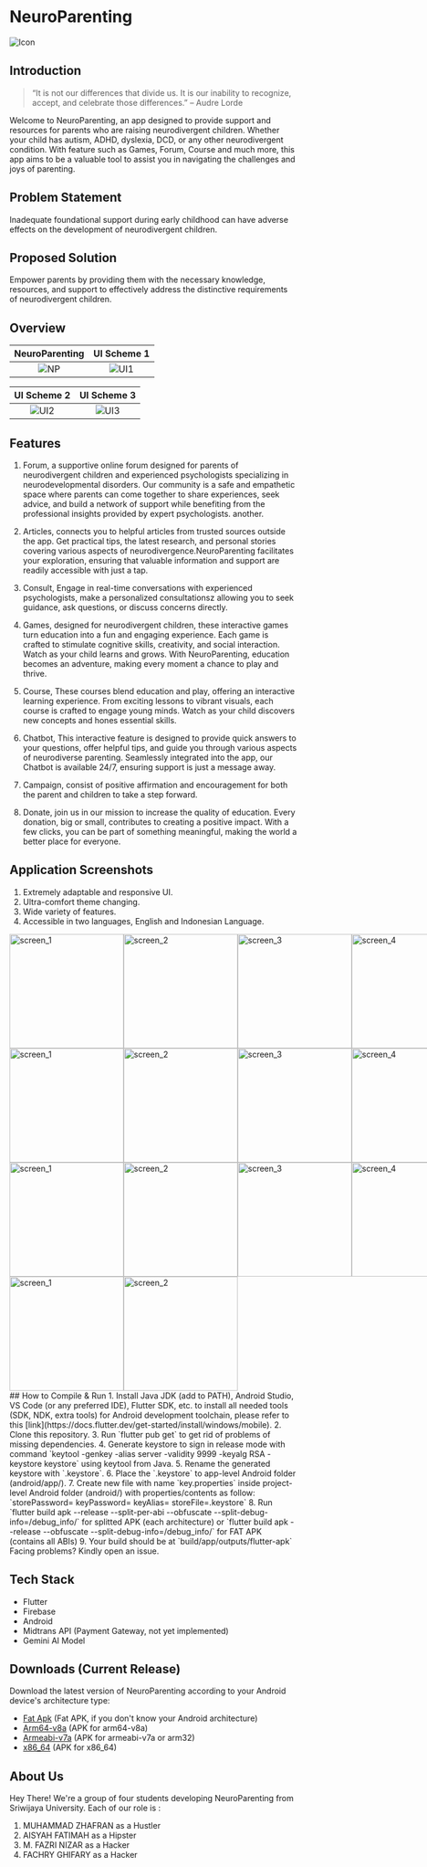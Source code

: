 # NeuroParenting
![Icon](https://github.com/mfazrinizar/NeuroParenting/blob/main/assets/icons/logo.png?raw=true)

## Introduction

>“It is not our differences that divide us. It is our inability to recognize, accept, and celebrate those differences.” –   Audre Lorde

Welcome to NeuroParenting, an app designed to provide support and resources for parents who are raising neurodivergent children. Whether your child has autism, ADHD, dyslexia, DCD, or any other neurodivergent condition. With feature such as Games, Forum, Course and much more, this app aims to be a valuable tool to assist you in navigating the challenges and joys of parenting.

## Problem Statement
Inadequate foundational support during early childhood can have adverse effects on the development of neurodivergent children.

## Proposed Solution
Empower parents by providing them with the necessary knowledge, resources, and support to effectively address the distinctive requirements of neurodivergent children.

## Overview
NeuroParenting            | UI Scheme 1
:-------------------------:|:-------------------------:|
![NP](https://github.com/mfazrinizar/NeuroParenting/blob/main/NeuroParentingUI/1.png?raw=true)|![UI1](https://github.com/mfazrinizar/NeuroParenting/blob/main/NeuroParentingUI/2.jpg?raw=true)|

UI Scheme 2                      | UI Scheme 3
:-------------------------:|:-------------------------:|
![UI2](https://github.com/mfazrinizar/NeuroParenting/blob/main/NeuroParentingUI/3.jpg?raw=true)|![UI3](https://github.com/mfazrinizar/NeuroParenting/blob/main/NeuroParentingUI/4.jpg?raw=true)|

## Features
1. Forum, a supportive online forum designed for parents of neurodivergent children and experienced psychologists specializing in neurodevelopmental disorders. Our community is a safe and empathetic space where parents can come together to share experiences, seek advice, and build a network of support while benefiting from the professional insights provided by expert psychologists. another.

2. Articles, connects you to helpful articles from trusted sources outside the app. Get practical tips, the latest research, and personal stories covering various aspects of neurodivergence.NeuroParenting facilitates your exploration, ensuring that valuable information and support are readily accessible with just a tap.

3. Consult, Engage in real-time conversations with experienced psychologists, make a personalized consultationsz allowing you to seek guidance, ask questions, or discuss concerns directly.

4. Games, designed for neurodivergent children, these interactive games turn education into a fun and engaging experience. Each game is crafted to stimulate cognitive skills, creativity, and social interaction. Watch as your child learns and grows. With NeuroParenting, education becomes an adventure, making every moment a chance to play and thrive.

5. Course, These courses blend education and play, offering an interactive learning experience. From exciting lessons to vibrant visuals, each course is crafted to engage young minds. Watch as your child discovers new concepts and hones essential skills. 

6. Chatbot, This interactive feature is designed to provide quick answers to your questions, offer helpful tips, and guide you through various aspects of neurodiverse parenting. Seamlessly integrated into the app, our Chatbot is available 24/7, ensuring support is just a message away.

7. Campaign, consist of positive affirmation and encouragement for both the parent and children to take a step forward.

8. Donate, join us in our mission to increase the quality of education. Every donation, big or small, contributes to creating a positive impact. With a few clicks, you can be part of something meaningful, making the world a better place for everyone.

## Application Screenshots
1. Extremely adaptable and responsive UI.
2. Ultra-comfort theme changing.
3. Wide variety of features.
4. Accessible in two languages, English and Indonesian Language.

<div style="display:flex;">
   <img src="https://github.com/mfazrinizar/NeuroParenting/blob/main/NeuroParentingUI/OnBoarding1.png" alt="screen_1" width="200"/>
   <img src="https://github.com/mfazrinizar/NeuroParenting/blob/main/NeuroParentingUI/OnBoarding1Dark.png" alt="screen_2" width="200"/>
  <img src="https://github.com/mfazrinizar/NeuroParenting/blob/main/NeuroParentingUI/OnBoarding2.png" alt="screen_3" width="200"/>
   <img src="https://github.com/mfazrinizar/NeuroParenting/blob/main/NeuroParentingUI/OnBoarding2Dark.png" alt="screen_4" width="200"/>
</div>
<div style="display:flex;">
   <img src="https://github.com/mfazrinizar/NeuroParenting/blob/main/NeuroParentingUI/Register.png" alt="screen_1" width="200"/>
   <img src="https://github.com/mfazrinizar/NeuroParenting/blob/main/NeuroParentingUI/RegisterDark.png" alt="screen_2" width="200"/>
  <img src="https://github.com/mfazrinizar/NeuroParenting/blob/main/NeuroParentingUI/Login.png" alt="screen_3" width="200"/>
   <img src="https://github.com/mfazrinizar/NeuroParenting/blob/main/NeuroParentingUI/LoginDark.png" alt="screen_4" width="200"/>
</div>
<div style="display:flex;">
   <img src="https://github.com/mfazrinizar/NeuroParenting/blob/main/NeuroParentingUI/Homepage.png" alt="screen_1" width="200"/>
   <img src="https://github.com/mfazrinizar/NeuroParenting/blob/main/NeuroParentingUI/HomePageDark.png" alt="screen_2" width="200"/>
  <img src="https://github.com/mfazrinizar/NeuroParenting/blob/main/NeuroParentingUI/Forum1.jpeg" alt="screen_3" width="200"/>
   <img src="https://github.com/mfazrinizar/NeuroParenting/blob/main/NeuroParentingUI/Forum1Dark.jpeg" alt="screen_4" width="200"/>
</div>
<div style="display:flex;">
   <img src="https://github.com/mfazrinizar/NeuroParenting/blob/main/NeuroParentingUI/Forum2.jpeg" alt="screen_1" width="200"/>
   <img src="https://github.com/mfazrinizar/NeuroParenting/blob/main/NeuroParentingUI/Forum2Dark.jpeg" alt="screen_2" width="200"/>
</div>
## How to Compile & Run
1. Install Java JDK (add to PATH), Android Studio, VS Code (or any preferred IDE), Flutter SDK, etc. to install all needed tools (SDK, NDK, extra tools) for Android development toolchain, please refer to this [link](https://docs.flutter.dev/get-started/install/windows/mobile).
2. Clone this repository.
3. Run `flutter pub get` to get rid of problems of missing dependencies.
4. Generate keystore to sign in release mode with command `keytool -genkey -alias server -validity 9999 -keyalg RSA -keystore keystore` using keytool from Java.
5. Rename the generated keystore with `<anyName>.keystore`.
6. Place the `<anyName>.keystore` to app-level Android folder (android/app/).
7. Create new file with name `key.properties` inside project-level Android folder (android/) with properties/contents as follow:
`storePassword=<yourKeyPassword>
keyPassword=<yourKeyPassword>
keyAlias=<yourKeyAlias>
storeFile=<anyName>.keystore`
8. Run `flutter build apk --release --split-per-abi --obfuscate --split-debug-info=/debug_info/` for splitted APK (each architecture) or `flutter build apk --release --obfuscate --split-debug-info=/debug_info/` for FAT APK (contains all ABIs)
9. Your build should be at `build/app/outputs/flutter-apk`
Facing problems? Kindly open an issue.

## Tech Stack
- Flutter
- Firebase
- Android
- Midtrans API (Payment Gateway, not yet implemented)
- Gemini AI Model

## Downloads (Current Release)

Download the latest version of NeuroParenting according to your Android device's architecture type:
- [Fat Apk](https://github.com/mfazrinizar/NeuroParenting/releases/download/v0.0.2/NeuroParenting-release.apk) (Fat APK, if you don't know your Android architecture)
- [Arm64-v8a](https://github.com/mfazrinizar/NeuroParenting/releases/download/v0.0.2/NeuroParenting-arm64-v8a-release.apk) (APK for arm64-v8a)
- [Armeabi-v7a](https://github.com/mfazrinizar/NeuroParenting/releases/download/v0.0.2/NeuroParenting-armeabi-v7a-release.apk) (APK for armeabi-v7a or arm32)
- [x86_64](https://github.com/mfazrinizar/NeuroParenting/releases/download/v0.0.2/NeuroParenting-x86_64-release.apk) (APK for x86_64)

## About Us
Hey There! We're a group of four students developing NeuroParenting from Sriwijaya University. Each of our role is :
1. MUHAMMAD ZHAFRAN as a Hustler
2. AISYAH FATIMAH as a Hipster
3. M. FAZRI NIZAR as a Hacker
4. FACHRY GHIFARY as a Hacker
